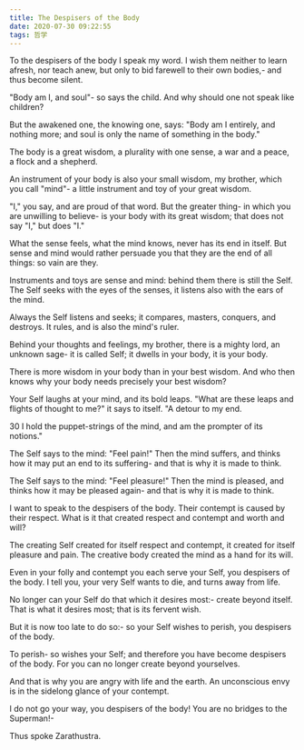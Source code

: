 ```yaml
---
title: The Despisers of the Body
date: 2020-07-30 09:22:55
tags: 哲学
---
```

To the despisers of the body I speak my word. I wish them neither to learn afresh, nor teach anew, but only to bid farewell to their own bodies,- and thus become silent.

"Body am I, and soul"- so says the child. And why should one not speak like children?

But the awakened one, the knowing one, says: "Body am I entirely, and nothing more; and soul is only the name of something in the body."

The body is a great wisdom, a plurality with one sense, a war and a peace, a flock and a shepherd.

An instrument of your body is also your small wisdom, my brother, which you call "mind"- a little instrument and toy of your great wisdom.

"I," you say, and are proud of that word. But the greater thing- in which you are unwilling to believe- is your body with its great wisdom; that does not say "I," but does "I."

What the sense feels, what the mind knows, never has its end in itself. But sense and mind would rather persuade you that they are the end of all things: so vain are they.

Instruments and toys are sense and mind: behind them there is still the Self. The Self seeks with the eyes of the senses, it listens also with the ears of the mind.

Always the Self listens and seeks; it compares, masters, conquers, and destroys. It rules, and is also the mind's ruler.

Behind your thoughts and feelings, my brother, there is a mighty lord, an unknown sage- it is called Self; it dwells in your body, it is your body.

There is more wisdom in your body than in your best wisdom. And who then knows why your body needs precisely your best wisdom?

Your Self laughs at your mind, and its bold leaps. "What are these leaps and flights of thought to me?" it says to itself. "A detour to my end.

30 I hold the puppet-strings of the mind, and am the prompter of its notions."

The Self says to the mind: "Feel pain!" Then the mind suffers, and thinks how it may put an end to its suffering- and that is why it is made to think.

The Self says to the mind: "Feel pleasure!" Then the mind is pleased, and thinks how it may be pleased again- and that is why it is made to think.

I want to speak to the despisers of the body. Their contempt is caused by their respect. What is it that created respect and contempt and worth and will?

The creating Self created for itself respect and contempt, it created for itself pleasure and pain. The creative body created the mind as a hand for its will.

Even in your folly and contempt you each serve your Self, you despisers of the body. I tell you, your very Self wants to die, and turns away from life.

No longer can your Self do that which it desires most:- create beyond itself. That is what it desires most; that is its fervent wish.

But it is now too late to do so:- so your Self wishes to perish, you despisers of the body.

To perish- so wishes your Self; and therefore you have become despisers of the body. For you can no longer create beyond yourselves.

And that is why you are angry with life and the earth. An unconscious envy is in the sidelong glance of your contempt.

I do not go your way, you despisers of the body! You are no bridges to the Superman!-

Thus spoke Zarathustra.
